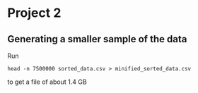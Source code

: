 # Project 2

## Generating a smaller sample of the data

Run

`head -n 7500000 sorted_data.csv > minified_sorted_data.csv`

to get a file of about 1.4 GB
